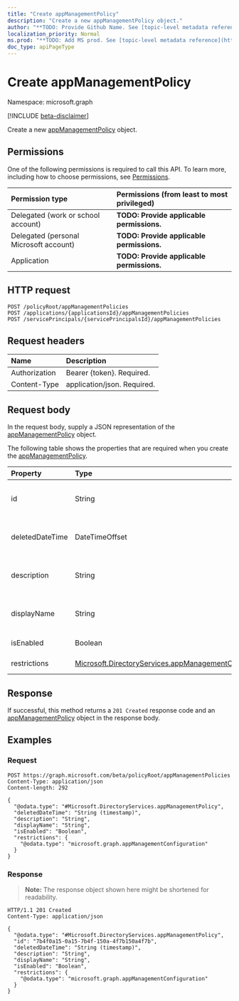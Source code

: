 ```yaml
---
title: "Create appManagementPolicy"
description: "Create a new appManagementPolicy object."
author: "**TODO: Provide Github Name. See [topic-level metadata reference](https://msgo.azurewebsites.net/add/document/guidelines/metadata.html#topic-level-metadata)**"
localization_priority: Normal
ms.prod: "**TODO: Add MS prod. See [topic-level metadata reference](https://msgo.azurewebsites.net/add/document/guidelines/metadata.html#topic-level-metadata)**"
doc_type: apiPageType
---
```


# Create appManagementPolicy
Namespace: microsoft.graph

[!INCLUDE [beta-disclaimer](../../includes/beta-disclaimer.md)]

Create a new [appManagementPolicy](../resources/appmanagementpolicy.md) object.

## Permissions
One of the following permissions is required to call this API. To learn more, including how to choose permissions, see [Permissions](/graph/permissions-reference).

|Permission type|Permissions (from least to most privileged)|
|:---|:---|
|Delegated (work or school account)|**TODO: Provide applicable permissions.**|
|Delegated (personal Microsoft account)|**TODO: Provide applicable permissions.**|
|Application|**TODO: Provide applicable permissions.**|

## HTTP request

<!-- {
  "blockType": "ignored"
}
-->
``` http
POST /policyRoot/appManagementPolicies
POST /applications/{applicationsId}/appManagementPolicies
POST /servicePrincipals/{servicePrincipalsId}/appManagementPolicies
```

## Request headers
|Name|Description|
|:---|:---|
|Authorization|Bearer {token}. Required.|
|Content-Type|application/json. Required.|

## Request body
In the request body, supply a JSON representation of the [appManagementPolicy](../resources/appmanagementpolicy.md) object.

The following table shows the properties that are required when you create the [appManagementPolicy](../resources/appmanagementpolicy.md).

|Property|Type|Description|
|:---|:---|:---|
|id|String|**TODO: Add Description** Inherited from [directoryObject](../resources/directoryobject.md)|
|deletedDateTime|DateTimeOffset|**TODO: Add Description** Inherited from [directoryObject](../resources/directoryobject.md)|
|description|String|**TODO: Add Description** Inherited from [policyBase](../resources/policybase.md)|
|displayName|String|**TODO: Add Description** Inherited from [policyBase](../resources/policybase.md)|
|isEnabled|Boolean|**TODO: Add Description**|
|restrictions|[Microsoft.DirectoryServices.appManagementConfiguration](../resources/appmanagementconfiguration.md)|**TODO: Add Description**|



## Response

If successful, this method returns a `201 Created` response code and an [appManagementPolicy](../resources/appmanagementpolicy.md) object in the response body.

## Examples

### Request
<!-- {
  "blockType": "request",
  "name": "create_appmanagementpolicy_from_"
}
-->
``` http
POST https://graph.microsoft.com/beta/policyRoot/appManagementPolicies
Content-Type: application/json
Content-length: 292

{
  "@odata.type": "#Microsoft.DirectoryServices.appManagementPolicy",
  "deletedDateTime": "String (timestamp)",
  "description": "String",
  "displayName": "String",
  "isEnabled": "Boolean",
  "restrictions": {
    "@odata.type": "microsoft.graph.appManagementConfiguration"
  }
}
```


### Response
>**Note:** The response object shown here might be shortened for readability.
<!-- {
  "blockType": "response",
  "truncated": true,
  "@odata.type": "Microsoft.DirectoryServices.appManagementPolicy"
}
-->
``` http
HTTP/1.1 201 Created
Content-Type: application/json

{
  "@odata.type": "#Microsoft.DirectoryServices.appManagementPolicy",
  "id": "7b4f0a15-0a15-7b4f-150a-4f7b150a4f7b",
  "deletedDateTime": "String (timestamp)",
  "description": "String",
  "displayName": "String",
  "isEnabled": "Boolean",
  "restrictions": {
    "@odata.type": "microsoft.graph.appManagementConfiguration"
  }
}
```

